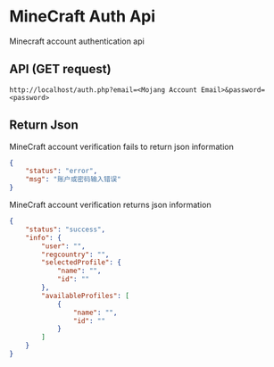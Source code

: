# MineCraft Auth Api

Minecraft account authentication api

## API (GET request)

```
http://localhost/auth.php?email=<Mojang Account Email>&password=<password>
```

## Return Json 

MineCraft account verification fails to return json information

```json
{
    "status": "error",
    "msg": "账户或密码输入错误"
}
```

MineCraft account verification returns json information

```json
{
    "status": "success",
    "info": {
        "user": "",
        "regcountry": "",
        "selectedProfile": {
            "name": "",
            "id": ""
        },
        "availableProfiles": [
            {
                "name": "",
                "id": ""
            }
        ]
    }
}
```